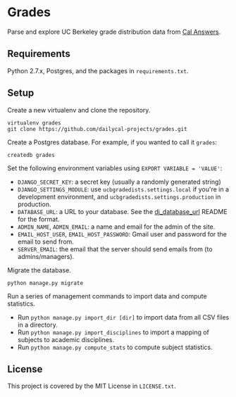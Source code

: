 # Grades

Parse and explore UC Berkeley grade distribution data from [Cal Answers](http://calanswers.berkeley.edu/).

## Requirements

Python 2.7.x, Postgres, and the packages in `requirements.txt`.

## Setup

Create a new virtualenv and clone the repository.
```
virtualenv grades
git clone https://github.com/dailycal-projects/grades.git
```
Create a Postgres database. For example, if you wanted to call it `grades`:
```
createdb grades
```
Set the following environment variables using `EXPORT VARIABLE = 'VALUE'`:
  * `DJANGO_SECRET_KEY`: a secret key (usually a randomly generated string)
  * `DJANGO_SETTINGS_MODULE`: use `ucbgradedists.settings.local` if you're in a development environment, and `ucbgradedists.settings.production` in production.
  * `DATABASE_URL`: a URL to your database. See the [dj_database_url](https://github.com/kennethreitz/dj-database-url) README for the format.
  * `ADMIN_NAME`, `ADMIN_EMAIL`: a name and email for the admin of the site.
  * `EMAIL_HOST_USER`, `EMAIL_HOST_PASSWORD`: Gmail user and password for the email to send from.
  * `SERVER_EMAIL`: the email that the server should send emails from (to admins/managers).
 
Migrate the database.
```
python manage.py migrate
```

Run a series of management commands to import data and compute statistics.
* Run `python manage.py import_dir [dir]` to import data from all CSV files in a directory.
* Run `python manage.py import_disciplines` to import a mapping of subjects to academic disciplines.
* Run `python manage.py compute_stats` to compute subject statistics.

## License

This project is covered by the MIT License in `LICENSE.txt`.

